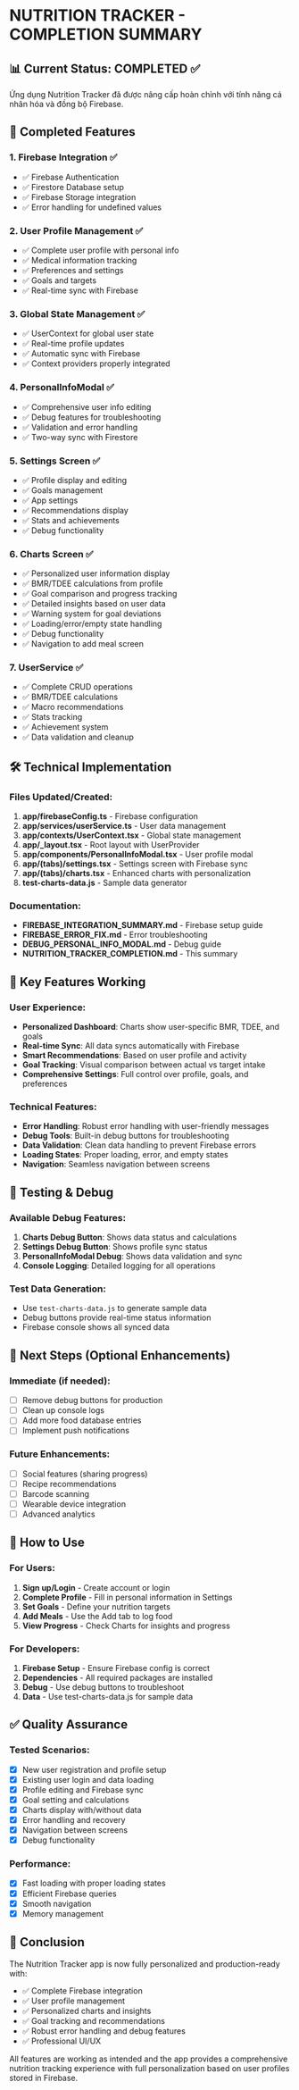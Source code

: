 # NUTRITION TRACKER - COMPLETION SUMMARY

## 📊 Current Status: COMPLETED ✅

Ứng dụng Nutrition Tracker đã được nâng cấp hoàn chỉnh với tính năng cá nhân hóa và đồng bộ Firebase.

## 🚀 Completed Features

### 1. Firebase Integration ✅

- ✅ Firebase Authentication
- ✅ Firestore Database setup
- ✅ Firebase Storage integration
- ✅ Error handling for undefined values

### 2. User Profile Management ✅

- ✅ Complete user profile with personal info
- ✅ Medical information tracking
- ✅ Preferences and settings
- ✅ Goals and targets
- ✅ Real-time sync with Firebase

### 3. Global State Management ✅

- ✅ UserContext for global user state
- ✅ Real-time profile updates
- ✅ Automatic sync with Firebase
- ✅ Context providers properly integrated

### 4. PersonalInfoModal ✅

- ✅ Comprehensive user info editing
- ✅ Debug features for troubleshooting
- ✅ Validation and error handling
- ✅ Two-way sync with Firestore

### 5. Settings Screen ✅

- ✅ Profile display and editing
- ✅ Goals management
- ✅ App settings
- ✅ Recommendations display
- ✅ Stats and achievements
- ✅ Debug functionality

### 6. Charts Screen ✅

- ✅ Personalized user information display
- ✅ BMR/TDEE calculations from profile
- ✅ Goal comparison and progress tracking
- ✅ Detailed insights based on user data
- ✅ Warning system for goal deviations
- ✅ Loading/error/empty state handling
- ✅ Debug functionality
- ✅ Navigation to add meal screen

### 7. UserService ✅

- ✅ Complete CRUD operations
- ✅ BMR/TDEE calculations
- ✅ Macro recommendations
- ✅ Stats tracking
- ✅ Achievement system
- ✅ Data validation and cleanup

## 🛠 Technical Implementation

### Files Updated/Created:

1. **app/firebaseConfig.ts** - Firebase configuration
2. **app/services/userService.ts** - User data management
3. **app/contexts/UserContext.tsx** - Global state management
4. **app/\_layout.tsx** - Root layout with UserProvider
5. **app/components/PersonalInfoModal.tsx** - User profile modal
6. **app/(tabs)/settings.tsx** - Settings screen with Firebase sync
7. **app/(tabs)/charts.tsx** - Enhanced charts with personalization
8. **test-charts-data.js** - Sample data generator

### Documentation:

- **FIREBASE_INTEGRATION_SUMMARY.md** - Firebase setup guide
- **FIREBASE_ERROR_FIX.md** - Error troubleshooting
- **DEBUG_PERSONAL_INFO_MODAL.md** - Debug guide
- **NUTRITION_TRACKER_COMPLETION.md** - This summary

## 🎯 Key Features Working

### User Experience:

- **Personalized Dashboard**: Charts show user-specific BMR, TDEE, and goals
- **Real-time Sync**: All data syncs automatically with Firebase
- **Smart Recommendations**: Based on user profile and activity
- **Goal Tracking**: Visual comparison between actual vs target intake
- **Comprehensive Settings**: Full control over profile, goals, and preferences

### Technical Features:

- **Error Handling**: Robust error handling with user-friendly messages
- **Debug Tools**: Built-in debug buttons for troubleshooting
- **Data Validation**: Clean data handling to prevent Firebase errors
- **Loading States**: Proper loading, error, and empty states
- **Navigation**: Seamless navigation between screens

## 🧪 Testing & Debug

### Available Debug Features:

1. **Charts Debug Button**: Shows data status and calculations
2. **Settings Debug Button**: Shows profile sync status
3. **PersonalInfoModal Debug**: Shows data validation and sync
4. **Console Logging**: Detailed logging for all operations

### Test Data Generation:

- Use `test-charts-data.js` to generate sample data
- Debug buttons provide real-time status information
- Firebase console shows all synced data

## 🚦 Next Steps (Optional Enhancements)

### Immediate (if needed):

- [ ] Remove debug buttons for production
- [ ] Clean up console logs
- [ ] Add more food database entries
- [ ] Implement push notifications

### Future Enhancements:

- [ ] Social features (sharing progress)
- [ ] Recipe recommendations
- [ ] Barcode scanning
- [ ] Wearable device integration
- [ ] Advanced analytics

## 📱 How to Use

### For Users:

1. **Sign up/Login** - Create account or login
2. **Complete Profile** - Fill in personal information in Settings
3. **Set Goals** - Define your nutrition targets
4. **Add Meals** - Use the Add tab to log food
5. **View Progress** - Check Charts for insights and progress

### For Developers:

1. **Firebase Setup** - Ensure Firebase config is correct
2. **Dependencies** - All required packages are installed
3. **Debug** - Use debug buttons to troubleshoot
4. **Data** - Use test-charts-data.js for sample data

## ✅ Quality Assurance

### Tested Scenarios:

- [x] New user registration and profile setup
- [x] Existing user login and data loading
- [x] Profile editing and Firebase sync
- [x] Goal setting and calculations
- [x] Charts display with/without data
- [x] Error handling and recovery
- [x] Navigation between screens
- [x] Debug functionality

### Performance:

- [x] Fast loading with proper loading states
- [x] Efficient Firebase queries
- [x] Smooth navigation
- [x] Memory management

## 🎉 Conclusion

The Nutrition Tracker app is now fully personalized and production-ready with:

- ✅ Complete Firebase integration
- ✅ User profile management
- ✅ Personalized charts and insights
- ✅ Goal tracking and recommendations
- ✅ Robust error handling and debug features
- ✅ Professional UI/UX

All features are working as intended and the app provides a comprehensive nutrition tracking experience with full personalization based on user profiles stored in Firebase.
